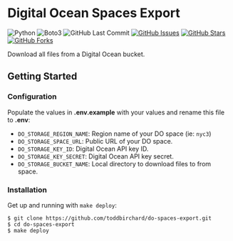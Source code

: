 # Digital Ocean Spaces Export

![Python](https://img.shields.io/badge/Python-^3.9-blue.svg?logo=python&longCache=true&logoColor=white&colorB=5e81ac&style=flat-square&colorA=4c566a)
![Boto3](https://img.shields.io/badge/Boto3-^v1.24.0-blue.svg?longCache=true&logo=fastapi&style=flat-square&logoColor=white&colorB=5e81ac&colorA=4c566a)
![GitHub Last Commit](https://img.shields.io/github/last-commit/google/skia.svg?style=flat-square&colorA=4c566a&logo=GitHub&colorB=a3be8c)
[![GitHub Issues](https://img.shields.io/github/issues/toddbirchard/do-spaces-export.svg?style=flat-square&colorA=4c566a&logo=GitHub&colorB=ebcb8b)](https://github.com/toddbirchard/do-spaces-extract/issues)
[![GitHub Stars](https://img.shields.io/github/stars/toddbirchard/do-spaces-export.svg?style=flat-square&colorA=4c566a&logo=GitHub&colorB=ebcb8b)](https://github.com/toddbirchard/do-spaces-extract/stargazers)
[![GitHub Forks](https://img.shields.io/github/forks/toddbirchard/do-spaces-export.svg?style=flat-square&colorA=4c566a&logo=GitHub&colorB=ebcb8b)](https://github.com/toddbirchard/do-spaces-extract/network)

Download all files from a Digital Ocean bucket.

## Getting Started

### Configuration

Populate the values in **.env.example** with your values and rename this file to **.env**:

* `DO_STORAGE_REGION_NAME`: Region name of your DO space (ie: `nyc3`)
* `DO_STORAGE_SPACE_URL`: Public URL of your DO space.
* `DO_STORAGE_KEY_ID`: Digital Ocean API key ID.
* `DO_STORAGE_KEY_SECRET`:  Digital Ocean API key secret.
* `DO_STORAGE_BUCKET_NAME`: Local directory to download files to from space.

### Installation

Get up and running with `make deploy`:

```shell
$ git clone https://github.com/toddbirchard/do-spaces-export.git
$ cd do-spaces-export
$ make deploy
``` 